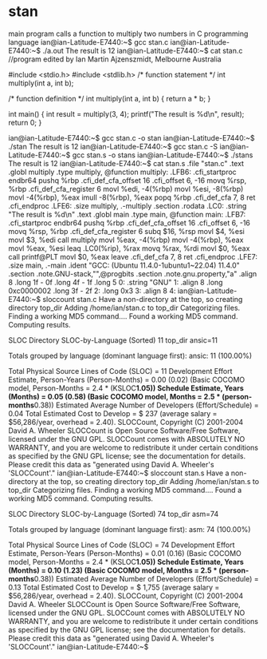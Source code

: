 # stan
main program calls a function to multiply two numbers in C programming language
ian@ian-Latitude-E7440:~$ gcc stan.c
ian@ian-Latitude-E7440:~$ ./a.out
The result is 12
ian@ian-Latitude-E7440:~$ cat stan.c
//program edited by  Ian Martin Ajzenszmidt, Melbourne  Australia

#include <stdio.h>
#include <stdlib.h>
/* function statement */
int multiply(int a, int b);

/* function definition */
int multiply(int a, int b) {
    return a * b;
}

int main() {
    int result = multiply(3, 4);
    printf("The result is %d\n", result);
    return 0;
}

     
ian@ian-Latitude-E7440:~$ gcc stan.c -o stan
ian@ian-Latitude-E7440:~$ ./stan
The result is 12
ian@ian-Latitude-E7440:~$ gcc stan.c -S
ian@ian-Latitude-E7440:~$ gcc stan.s -o stans
ian@ian-Latitude-E7440:~$ ./stans
The result is 12
ian@ian-Latitude-E7440:~$ cat stan.s
	.file	"stan.c"
	.text
	.globl	multiply
	.type	multiply, @function
multiply:
.LFB6:
	.cfi_startproc
	endbr64
	pushq	%rbp
	.cfi_def_cfa_offset 16
	.cfi_offset 6, -16
	movq	%rsp, %rbp
	.cfi_def_cfa_register 6
	movl	%edi, -4(%rbp)
	movl	%esi, -8(%rbp)
	movl	-4(%rbp), %eax
	imull	-8(%rbp), %eax
	popq	%rbp
	.cfi_def_cfa 7, 8
	ret
	.cfi_endproc
.LFE6:
	.size	multiply, .-multiply
	.section	.rodata
.LC0:
	.string	"The result is %d\n"
	.text
	.globl	main
	.type	main, @function
main:
.LFB7:
	.cfi_startproc
	endbr64
	pushq	%rbp
	.cfi_def_cfa_offset 16
	.cfi_offset 6, -16
	movq	%rsp, %rbp
	.cfi_def_cfa_register 6
	subq	$16, %rsp
	movl	$4, %esi
	movl	$3, %edi
	call	multiply
	movl	%eax, -4(%rbp)
	movl	-4(%rbp), %eax
	movl	%eax, %esi
	leaq	.LC0(%rip), %rax
	movq	%rax, %rdi
	movl	$0, %eax
	call	printf@PLT
	movl	$0, %eax
	leave
	.cfi_def_cfa 7, 8
	ret
	.cfi_endproc
.LFE7:
	.size	main, .-main
	.ident	"GCC: (Ubuntu 11.4.0-1ubuntu1~22.04) 11.4.0"
	.section	.note.GNU-stack,"",@progbits
	.section	.note.gnu.property,"a"
	.align 8
	.long	1f - 0f
	.long	4f - 1f
	.long	5
0:
	.string	"GNU"
1:
	.align 8
	.long	0xc0000002
	.long	3f - 2f
2:
	.long	0x3
3:
	.align 8
4:
ian@ian-Latitude-E7440:~$ sloccount stan.c
Have a non-directory at the top, so creating directory top_dir
Adding /home/ian/stan.c to top_dir
Categorizing files.
Finding a working MD5 command....
Found a working MD5 command.
Computing results.


SLOC	Directory	SLOC-by-Language (Sorted)
11      top_dir         ansic=11


Totals grouped by language (dominant language first):
ansic:           11 (100.00%)




Total Physical Source Lines of Code (SLOC)                = 11
Development Effort Estimate, Person-Years (Person-Months) = 0.00 (0.02)
 (Basic COCOMO model, Person-Months = 2.4 * (KSLOC**1.05))
Schedule Estimate, Years (Months)                         = 0.05 (0.58)
 (Basic COCOMO model, Months = 2.5 * (person-months**0.38))
Estimated Average Number of Developers (Effort/Schedule)  = 0.04
Total Estimated Cost to Develop                           = $ 237
 (average salary = $56,286/year, overhead = 2.40).
SLOCCount, Copyright (C) 2001-2004 David A. Wheeler
SLOCCount is Open Source Software/Free Software, licensed under the GNU GPL.
SLOCCount comes with ABSOLUTELY NO WARRANTY, and you are welcome to
redistribute it under certain conditions as specified by the GNU GPL license;
see the documentation for details.
Please credit this data as "generated using David A. Wheeler's 'SLOCCount'."
ian@ian-Latitude-E7440:~$ sloccount stan.s
Have a non-directory at the top, so creating directory top_dir
Adding /home/ian/stan.s to top_dir
Categorizing files.
Finding a working MD5 command....
Found a working MD5 command.
Computing results.


SLOC	Directory	SLOC-by-Language (Sorted)
74      top_dir         asm=74


Totals grouped by language (dominant language first):
asm:             74 (100.00%)




Total Physical Source Lines of Code (SLOC)                = 74
Development Effort Estimate, Person-Years (Person-Months) = 0.01 (0.16)
 (Basic COCOMO model, Person-Months = 2.4 * (KSLOC**1.05))
Schedule Estimate, Years (Months)                         = 0.10 (1.23)
 (Basic COCOMO model, Months = 2.5 * (person-months**0.38))
Estimated Average Number of Developers (Effort/Schedule)  = 0.13
Total Estimated Cost to Develop                           = $ 1,755
 (average salary = $56,286/year, overhead = 2.40).
SLOCCount, Copyright (C) 2001-2004 David A. Wheeler
SLOCCount is Open Source Software/Free Software, licensed under the GNU GPL.
SLOCCount comes with ABSOLUTELY NO WARRANTY, and you are welcome to
redistribute it under certain conditions as specified by the GNU GPL license;
see the documentation for details.
Please credit this data as "generated using David A. Wheeler's 'SLOCCount'."
ian@ian-Latitude-E7440:~$ 

